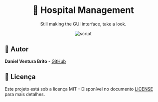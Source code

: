  <h1 align="center"> 🏥 Hospital Management </h1>
 <p style="text-align: center;">
    Still making the GUI interface, take a look.
 </p>

<div align="center" style="text-align: center">
<img src="https://i.imgur.com/o3aE51I.png" alt="script">
</div>

## 👷 Autor
**Daniel Ventura Brito** - [GitHub](https://github.com/dventurb)

## 📄 Licença
Este projeto está sob a licença MIT - Disponível no documento [LICENSE](./LICENSE) para mais detalhes.

